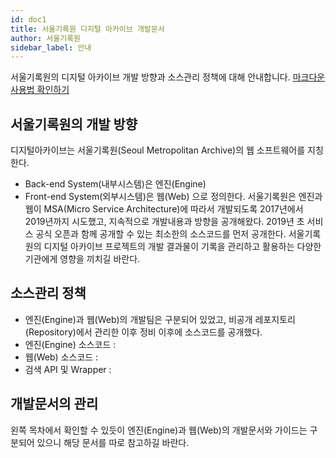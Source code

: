 ```yaml
---
id: doc1
title: 서울기록원 디지털 아카이브 개발문서
author: 서울기록원
sidebar_label: 안내
---
```


서울기록원의 디지털 아카이브 개발 방향과 소스관리 정책에 대해 안내합니다. 
[마크다운사용법 확인하기](https://docusaurus.io/docs/en/doc-markdown)

## 서울기록원의 개발 방향

디지털아카이브는 서울기록원(Seoul Metropolitan Archive)의 웹 소프트웨어를 지칭한다.  
* Back-end System(내부시스템)은 엔진(Engine)
* Front-end System(외부시스템)은 웹(Web)
으로 정의한다. 서울기록원은 엔진과 웹이 MSA(Micro Service Architecture)에 따라서 개발되도록 2017년에서 2019년까지 시도했고, 지속적으로 개발내용과 방향을 공개해왔다. 2019년 초 서비스 공식 오픈과 함께 공개할 수 있는 최소한의 소스코드를 먼저 공개한다. 서울기록원의 디지털 아카이브 프로젝트의 개발 결과물이 기록을 관리하고 활용하는 다양한 기관에게 영향을 끼치길 바란다. 


## 소스관리 정책

* 엔진(Engine)과 웹(Web)의 개발팀은 구분되어 있었고, 비공개 레포지토리(Repository)에서 관리한 이후 정비 이후에 소스코드를 공개했다.
* 엔진(Engine) 소스코드 : 
* 웹(Web) 소스코드 : 
* 검색 API 및 Wrapper : 


## 개발문서의 관리

왼쪽 목차에서 확인할 수 있듯이 엔진(Engine)과 웹(Web)의 개발문서와 가이드는 구분되어 있으니 해당 문서를 따로 참고하길 바란다. 
